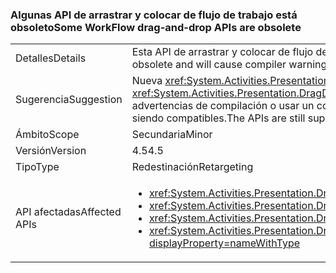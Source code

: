### <a name="some-workflow-drag-and-drop-apis-are-obsolete"></a><span data-ttu-id="5a7ad-101">Algunas API de arrastrar y colocar de flujo de trabajo está obsoleto</span><span class="sxs-lookup"><span data-stu-id="5a7ad-101">Some WorkFlow drag-and-drop APIs are obsolete</span></span>

|   |   |
|---|---|
|<span data-ttu-id="5a7ad-102">Detalles</span><span class="sxs-lookup"><span data-stu-id="5a7ad-102">Details</span></span>|<span data-ttu-id="5a7ad-103">Esta API de arrastrar y colocar de flujo de trabajo está obsoleta y hará que las advertencias del compilador si se vuelve a generar la aplicación en 4.5.</span><span class="sxs-lookup"><span data-stu-id="5a7ad-103">This WorkFlow drag-and-drop API is obsolete and will cause compiler warnings if the app is rebuilt against 4.5.</span></span>|
|<span data-ttu-id="5a7ad-104">Sugerencia</span><span class="sxs-lookup"><span data-stu-id="5a7ad-104">Suggestion</span></span>|<span data-ttu-id="5a7ad-105">Nueva <xref:System.Activities.Presentation.DragDropHelper?displayProperty=name> API que admiten operaciones con varios objetos deben usarse en su lugar.</span><span class="sxs-lookup"><span data-stu-id="5a7ad-105">New <xref:System.Activities.Presentation.DragDropHelper?displayProperty=name> APIs that support operations with multiple objects should be used instead.</span></span> <span data-ttu-id="5a7ad-106">También es posible suprimir las advertencias de compilación o usar un compilador anterior para evitarlas.</span><span class="sxs-lookup"><span data-stu-id="5a7ad-106">Alternatively, the build warnings can be suppressed or they can be avoided by using an older compiler.</span></span> <span data-ttu-id="5a7ad-107">Las API siguen siendo compatibles.</span><span class="sxs-lookup"><span data-stu-id="5a7ad-107">The APIs are still supported.</span></span>|
|<span data-ttu-id="5a7ad-108">Ámbito</span><span class="sxs-lookup"><span data-stu-id="5a7ad-108">Scope</span></span>|<span data-ttu-id="5a7ad-109">Secundaria</span><span class="sxs-lookup"><span data-stu-id="5a7ad-109">Minor</span></span>|
|<span data-ttu-id="5a7ad-110">Versión</span><span class="sxs-lookup"><span data-stu-id="5a7ad-110">Version</span></span>|<span data-ttu-id="5a7ad-111">4.5</span><span class="sxs-lookup"><span data-stu-id="5a7ad-111">4.5</span></span>|
|<span data-ttu-id="5a7ad-112">Tipo</span><span class="sxs-lookup"><span data-stu-id="5a7ad-112">Type</span></span>|<span data-ttu-id="5a7ad-113">Redestinación</span><span class="sxs-lookup"><span data-stu-id="5a7ad-113">Retargeting</span></span>|
|<span data-ttu-id="5a7ad-114">API afectadas</span><span class="sxs-lookup"><span data-stu-id="5a7ad-114">Affected APIs</span></span>|<ul><li><xref:System.Activities.Presentation.DragDropHelper.DoDragMove(System.Activities.Presentation.WorkflowViewElement,System.Windows.Point)?displayProperty=nameWithType></li><li><xref:System.Activities.Presentation.DragDropHelper.GetCompositeView(System.Windows.DragEventArgs)?displayProperty=nameWithType></li><li><xref:System.Activities.Presentation.DragDropHelper.GetDraggedModelItem(System.Windows.DragEventArgs)?displayProperty=nameWithType></li><li><xref:System.Activities.Presentation.DragDropHelper.GetDroppedObject(System.Windows.DependencyObject,System.Windows.DragEventArgs,System.Activities.Presentation.EditingContext)?displayProperty=nameWithType></li></ul>|

